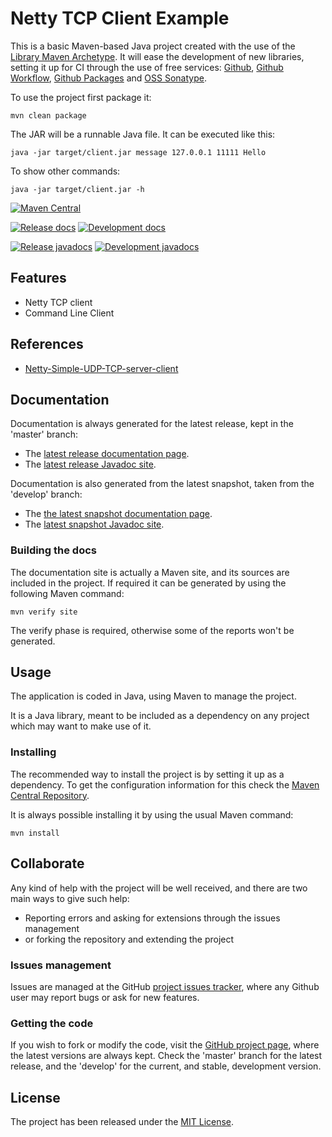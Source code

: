 # Netty TCP Client Example

This is a basic Maven-based Java project created with the use of the [Library Maven Archetype](https://github.com/Bernardo-MG/library-maven-archetype). It will ease the development of new libraries, setting it up for CI through the use of free services: [Github](https://github.com/), [Github Workflow](https://docs.github.com/en/actions/configuring-and-managing-workflows), [Github Packages](https://github.com/features/packages) and [OSS Sonatype](https://oss.sonatype.org/).

To use the project first package it:

```
mvn clean package
```

The JAR will be a runnable Java file. It can be executed like this:

```
java -jar target/client.jar message 127.0.0.1 11111 Hello
```

To show other commands:

```
java -jar target/client.jar -h
```

[![Maven Central](https://img.shields.io/maven-central/v/com.bernardomg.example/netty-tcp-server.svg)][maven-repo]

[![Release docs](https://img.shields.io/badge/docs-release-blue.svg)][site-release]
[![Development docs](https://img.shields.io/badge/docs-develop-blue.svg)][site-develop]

[![Release javadocs](https://img.shields.io/badge/javadocs-release-blue.svg)][javadoc-release]
[![Development javadocs](https://img.shields.io/badge/javadocs-develop-blue.svg)][javadoc-develop]

## Features

- Netty TCP client
- Command Line Client

## References

- [Netty-Simple-UDP-TCP-server-client](https://github.com/narkhedesam/Netty-Simple-UDP-TCP-server-client)

## Documentation

Documentation is always generated for the latest release, kept in the 'master' branch:

- The [latest release documentation page][site-release].
- The [latest release Javadoc site][javadoc-release].

Documentation is also generated from the latest snapshot, taken from the 'develop' branch:

- The [the latest snapshot documentation page][site-develop].
- The [latest snapshot Javadoc site][javadoc-develop].

### Building the docs

The documentation site is actually a Maven site, and its sources are included in the project. If required it can be generated by using the following Maven command:

```
mvn verify site
```

The verify phase is required, otherwise some of the reports won't be generated.

## Usage

The application is coded in Java, using Maven to manage the project.

It is a Java library, meant to be included as a dependency on any project which may want to make use of it.

### Installing

The recommended way to install the project is by setting it up as a dependency. To get the configuration information for this check  the [Maven Central Repository][maven-repo].

It is always possible installing it by using the usual Maven command:

```
mvn install
```

## Collaborate

Any kind of help with the project will be well received, and there are two main ways to give such help:

- Reporting errors and asking for extensions through the issues management
- or forking the repository and extending the project

### Issues management

Issues are managed at the GitHub [project issues tracker][issues], where any Github user may report bugs or ask for new features.

### Getting the code

If you wish to fork or modify the code, visit the [GitHub project page][scm], where the latest versions are always kept. Check the 'master' branch for the latest release, and the 'develop' for the current, and stable, development version.

## License

The project has been released under the [MIT License][license].

[maven-repo]: https://mvnrepository.com/artifact/com.bernardomg.example/netty-tcp-server
[issues]: https://github.com/bernardo-mg/netty-tcp-server/issues
[javadoc-develop]: https://docs.bernardomg.com/development/maven/netty-tcp-server/netty-tcp-server/apidocs
[javadoc-release]: https://docs.bernardomg.com/maven/netty-tcp-server/netty-tcp-server/apidocs
[license]: https://www.opensource.org/licenses/mit-license.php
[scm]: https://github.com/bernardo-mg/netty-tcp-server
[site-develop]: https://docs.bernardomg.com/development/maven/netty-tcp-server/netty-tcp-server
[site-release]: https://docs.bernardomg.com/maven/netty-tcp-server/netty-tcp-server
